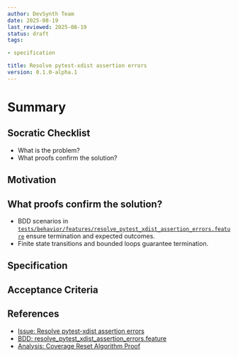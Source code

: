 ```yaml
---
author: DevSynth Team
date: 2025-08-19
last_reviewed: 2025-08-19
status: draft
tags:

- specification

title: Resolve pytest-xdist assertion errors
version: 0.1.0-alpha.1
---
```


<!--
Required metadata fields:
- author: document author
- date: creation date
- last_reviewed: last review date
- status: draft | review | published
- tags: search keywords
- title: short descriptive name
- version: specification version
-->

# Summary

## Socratic Checklist
- What is the problem?
- What proofs confirm the solution?

## Motivation

## What proofs confirm the solution?
- BDD scenarios in [`tests/behavior/features/resolve_pytest_xdist_assertion_errors.feature`](../../tests/behavior/features/resolve_pytest_xdist_assertion_errors.feature) ensure termination and expected outcomes.
- Finite state transitions and bounded loops guarantee termination.


## Specification

## Acceptance Criteria

## References

- [Issue: Resolve pytest-xdist assertion errors](../../issues/Resolve-pytest-xdist-assertion-errors.md)
- [BDD: resolve_pytest_xdist_assertion_errors.feature](../../tests/behavior/features/resolve_pytest_xdist_assertion_errors.feature)
- [Analysis: Coverage Reset Algorithm Proof](../analysis/coverage_reset_proof.md)
